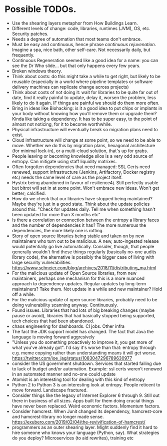 # Possible TODOs.

* Use the shearing layers metaphor from How Buildings Learn.
* Different levels of change: code, libraries, runtimes (JVM), OS, etc. Security patches.
* Needs a degree of automation that most teams don't embrace.
* Must be easy and continuous, hence phrase _continuous rejuvenation_. Imagine a spa, nice bath, other self-care. Not necessarily daily, but frequently.
* Continuous Regeneration seemed like a good idea for a name: you can see the Dr Who slide... but that only happens every few years.
* Broken windows theory.
* Think about costs: do this might take a while to get right, but likely to be reusable (especially in a world where pipeline templates or software delivery machines can replicate change across projects)
* Think about costs of not doing it: wait for libraries to be quite far out of date, find it really painful to update, delay it, worsen the problem, less likely to do it again. IF things are painful we should do them more often.
* Bring in ideas like Biohacking: is it a good idea to put chips or implants in your body without knowing how you'll remove them or upgrade them? Kinda like taking a dependency. It has to be super easy, to the point of almost not noticing, for it to become worthwhile.
* Physical infrastructure will eventually break so migration plans need to exist.
* Cloud infrastructure will change at some point, so we need to be able to move. Whether we do this by migration plans, hexagonal architecture (for minimal lock-in), or a multi-cloud solution, that's up for grabs.
* People leaving or becoming knowledge silos is a very odd source of entropy. Can mitigate using staff liquidity matrixes.
* Often forgotten dependencies that need managed: SSL Certs need renewed, support infrastructure (Jenkins, Artifactory, Docker registry etc) needs the same level of care as the project itself.
* Hystrix being abandoned in favour of resilience4j. Still perfectly usable but bitrot will set in at some point. Won't embrace new ideas. Won't get better; calcified.
* How do we check that our libraries have stopped being maintained? Maybe they're just in a good state. Think about the update policies around this. "Check for updates daily. Tell me when something hasn't been updated for more than X months etc"
* Is there a correlation or connection between the entropy a library faces and the number of dependencies it has? The more numerous the dependencies, the more likely one is rotting.
* Story of open source libraries being stable and taken on by new maintainers who turn out to be malicious. A new, auto-ingested release would potentially go live automatically. Consider, though, that people generally wouldn't find these things regularly (basically no-one audits library code), the alternative is possibly the bigger case of living with large security vulnerabilities. https://www.schneier.com/blog/archives/2018/11/distributing_ma.html
* For the malicious update of Open Source libraries, from new maintainers, perhaps one mechanism for this is a more nuanced approach to dependency updates. Regular updates by long-term maintainers? Take them. Not update in a while and new maintainer? Hold off a while.
* For the malicious update of open source libraries, probably need to be doing vulnerability scanning anyway. Continuously.
* Found issues. Libraries that had lots of big breaking changes (maybe pause or avoid), libraries that had basically stopped being supported, tech choices that had been abandoned.
* chaos engineering for dashboards. CI jobs. Other infra
* The fact the JDK support model has changed. The fact that Java the language is moving forward aggresively
* "Unless you do something proactively to improve it, you get more of what you've already got". I'd say it's worse than that: entropy through e.g. meme copying rather than understanding means it will get worse. https://twitter.com/joe_jag/status/1083047296789630977
* consider the US government shutdown. Services that started failing due to lack of budget and/or automation. Example: ssl certs weren’t renewed in an automated manner and no-one could update
* Atomist is an interesting tool for dealing with this kind of entropy
* Python 2 to Python 3 is an interesting look at entropy. People reticent to move forward. Landscape fractured.
* Consider things like the legacy of Internet Explorer 6 through 9. Still out there in business of all sizes. Apps built for them doing crucial things have never been replaced. Weird economic factors. Momentum factors.
* Consider hamcrest. When Junit changed its dependency, hamcrest-core and hamcrest-library no longer made sense. https://exubero.com/2019/02/04/the-revivification-of-hamcrest/
* programmers as an outer shearing layer. Might suddenly find it hard to hire someone who knows your language (Python, say). What strategies do you deploy? Microservices (to aid rewrites), training etc
